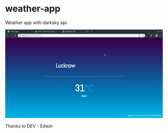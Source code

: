 # weather-app
Weather app with darksky api.

![alt text](https://github.com/pcentric/Weather-Site/blob/master/assets/js/Screenshot%20from%202019-08-18%2020-51-42.png)

Thanks to DEV - Edwin
